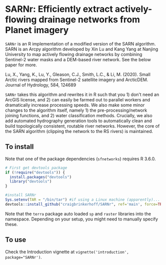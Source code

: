 # SARNr: Efficiently extract actively-flowing drainage networks from Planet imagery

`SARNr` is an R implementation of a modified version of the SARN algorithm. SARN is an Arcpy algorithm developed by Xin Lu and Kang Yang at Nanjing University to map actively flowing drainage networks by combining Sentinel-2 water masks and a DEM-based river network. See the below paper for more.

Lu, X., Yang, K., Lu, Y., Gleason, C.J., Smith, L.C., & Li, M. (2020). Small Arctic rivers mapped from Sentinel-2 satellite imagery and ArcticDEM. Journal of Hydrology, 584, 124689

`SARNr` takes this algorithm and rewrites it in R such that you 1) don't need an ArcGIS license, and 2) can easily be farmed out to parallel workers and dramatically increase processing speeds. We also make some minor changes to the algorithm itself, namely 1) the pre-processing/network joining functions, and 2) water classification methods. Crucially, we also add automated hydrography generation tools to automatically clean and build topologically consistent, routable river networks. However, the core of the SARN algorithm (clipping the network to the RS rivers) is maintained.

## To install
Note that one of the package dependencies (`sfnetworks`) requires R 3.6.0.

``` R
# First get devtools package
if (!require("devtools")) {
  install.packages("devtools")
  library("devtools")
}

#install SARNr
Sys.setenv(TAR = "/bin/tar") #if using a Linux machine (apparently)...
devtools::install_github("craigbrinkerhoff/SARNr", ref='main', force=TRUE)
```

Note that the `terra` package auto loaded `sp` and `raster` libraries into the namespace. Depending on your setup, you might need to manually specify these.

## To use
Check the Introduction vignette at `vignette('introduction', package="SARNr')`.
